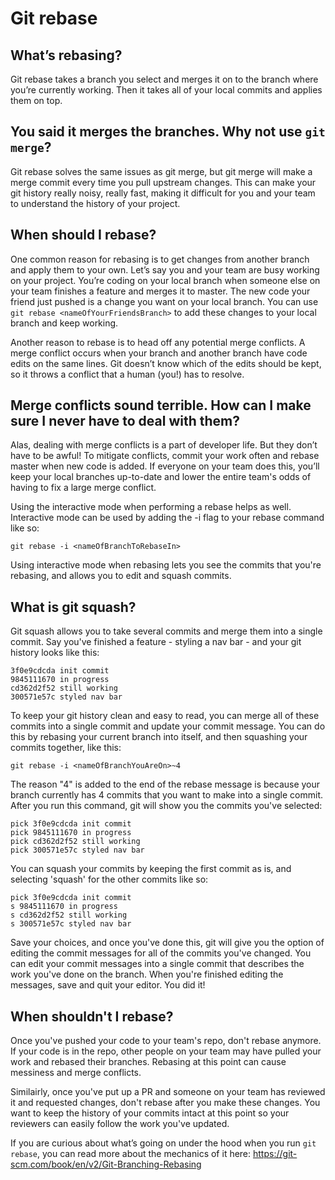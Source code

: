 # Git rebase

## What’s rebasing?

Git rebase takes a branch you select and merges it on to the branch where you’re currently working. Then it takes all of your local commits and applies them on top.

## You said it merges the branches. Why not use `git merge`?

Git rebase solves the same issues as git merge, but git merge will make a merge commit every time you pull upstream changes. This can make your git history really noisy, really fast, making it difficult for you and your team to understand the history of your project.

## When should I rebase?

One common reason for rebasing is to get changes from another branch and apply them to your own. Let’s say you and your team are busy working on your project. You’re coding on your local branch when someone else on your team finishes a feature and merges it to master. The new code your friend just pushed is a change you want on your local branch. You can use `git rebase <nameOfYourFriendsBranch>` to add these changes to your local branch and keep working.

Another reason to rebase is to head off any potential merge conflicts. A merge conflict occurs when your branch and another branch have code edits on the same lines. Git doesn’t know which of the edits should be kept, so it throws a conflict that a human (you!) has to resolve.

## Merge conflicts sound terrible. How can I make sure I never have to deal with them?

Alas, dealing with merge conflicts is a part of developer life. But they don’t have to be awful! To mitigate conflicts, commit your work often and rebase master when new code is added. If everyone on your team does this, you’ll keep your local branches up-to-date and lower the entire team's odds of having to fix a large merge conflict.

Using the interactive mode when performing a rebase helps as well. Interactive mode can be used by adding the -i flag to your rebase command like so:

 `git rebase -i <nameOfBranchToRebaseIn>`

Using interactive mode when rebasing lets you see the commits that you're rebasing, and allows you to edit and squash commits.

## What is git squash?
Git squash allows you to take several commits and merge them into a single commit. Say you've finished a feature - styling a nav bar - and your git history looks like this:
```
3f0e9cdcda init commit
9845111670 in progress
cd362d2f52 still working
300571e57c styled nav bar
```

To keep your git history clean and easy to read, you can merge all of these commits into a single commit and update your commit message. You can do this by rebasing your current branch into itself, and then squashing your commits together, like this:

`git rebase -i <nameOfBranchYouAreOn>~4`

The reason "4" is added to the end of the rebase message is because your branch currently has 4 commits that you want to make into a single commit. After you run this command, git will show you the commits you've selected:

```
pick 3f0e9cdcda init commit
pick 9845111670 in progress
pick cd362d2f52 still working
pick 300571e57c styled nav bar
```

You can squash your commits by keeping the first commit as is, and selecting 'squash' for the other commits like so:

```
pick 3f0e9cdcda init commit
s 9845111670 in progress
s cd362d2f52 still working
s 300571e57c styled nav bar
```

Save your choices, and once you've done this, git will give you the option of editing the commit messages for all of the commits you've changed. You can edit your commit messages into a single commit that describes the work you've done on the branch. When you're finished editing the messages, save and quit your editor. You did it!

## When shouldn't I rebase?
Once you've pushed your code to your team's repo, don't rebase anymore. If your code is in the repo, other people on your team may have pulled your work and rebased their branches. Rebasing at this point can cause messiness and merge conflicts.

Similairly, once you've put up a PR and someone on your team has reviewed it and requested changes, don't rebase after you make these changes. You want to keep the history of your commits intact at this point so your reviewers can easily follow the work you've updated.


If you are curious about what’s going on under the hood when you run `git rebase`, you can read more about the mechanics of it here: https://git-scm.com/book/en/v2/Git-Branching-Rebasing
